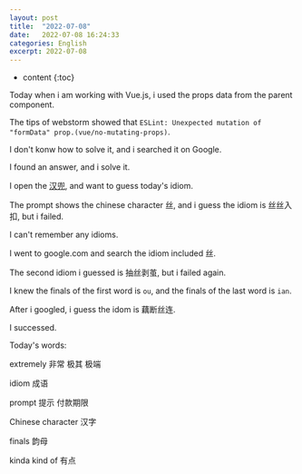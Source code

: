 ```yaml
---
layout: post
title:  "2022-07-08"
date:   2022-07-08 16:24:33
categories: English
excerpt: 2022-07-08
---
```


* content
{:toc}

Today when i am working with Vue.js, i used the props data from the parent component.

The tips of webstorm showed that `ESLint: Unexpected mutation of "formData" prop.(vue/no-mutating-props)`.

I don't konw how to solve it, and i searched it on Google.

I found an answer, and i solve it.

I open the [汉兜](https://handle.antfu.me/), and want to guess today's idiom.

The prompt shows the chinese character 丝, and i guess the idiom is 丝丝入扣, but i failed.

I can't remember any idioms.

I went to google.com and search the idiom included 丝.

The second idiom i guessed is 抽丝剥茧, but i failed again.

I knew the finals of the first word is `ou`, and the finals of the last word is `ian`.

After i googled, i guess the idom is 藕断丝连.

I successed.

Today's words:

extremely 非常 极其 极端

idiom 成语

prompt 提示 付款期限

Chinese character 汉字

finals 韵母

kinda kind of 有点
